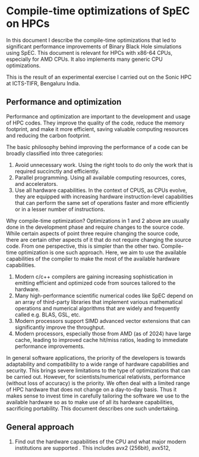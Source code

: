 # Compile-time optimizations of SpEC on HPCs

In this document I describe the compile-time optimizations that led to significant performance improvements of Binary Black Hole simulations using SpEC. 
This document is relevant for HPCs with x86-64 CPUs, especially for AMD CPUs. It also implements many generic CPU optimizations.

This is the result of an experimental exercise I carried out on the Sonic HPC at ICTS-TIFR, Bengaluru India. 


## Performance and optimization
Performance and optimization are important to the development and usage of HPC codes. They improve the quality of the code, reduce the memory footprint, and make it more efficient, saving valuable computing resources and reducing the carbon footprint. 

The basic philosophy behind improving the performance of a code can be broadly classified into three categories:
1. Avoid unnecessary work.
   Using the right tools to do only the work that is required succinctly and efficiently.
2. Parallel programming. Using all available computing resources, cores, and accelerators.
3. Use all hardware capabilities. In the context of CPUS, as CPUs evolve, they are equipped with increasing hardware instruction-level capabilities that can perform the same set of operations faster and more efficiently or in a lesser number of instructions. 

Why compile-time optimization?
Optimizations in 1 and 2 above are usually done in the development phase and require changes to the source code. While certain aspects of point three require changing the source code, there are certain other aspects of it that do not require changing the source code. From one perspective, this is simpler than the other two. Compile-time optimization is one such approach. Here, we aim to use the available capabilities of the compiler to make the most of the available hardware capabilities. 

1. Modern c/c++ compilers are gaining increasing sophistication in emitting efficient and optimized code from sources tailored to the hardware. 
2. Many high-performance scientific numerical codes like SpEC depend on an array of third-party libraries that implement various mathematical operations and numerical algorithms that are widely and frequently called e.g. BLAS, GSL, etc.
3. Modern processors support SIMD advanced vector extensions that can significantly improve the throughput.
4. Modern processors, especially those from AMD (as of 2024) have large cache, leading to improved cache hit/miss ratios, leading to immediate performance improvements.


In general software applications, the priority of the developers is towards adaptability and compatibility to a wide range of hardware capabilities and security. This brings severe limitations to the type of optimizations that can be carried out. However, for scientists/numerical relativists, performance (without loss of accuracy) is the priority. We often deal with a limited range of HPC hardware that does not change on a day-to-day basis. Thus it makes sense to invest time in carefully tailoring the software we use to the available hardware so as to make use of all its hardware capabilities, sacrificing portability. This document describes one such undertaking.



## General approach
1. Find out the hardware capabilities of the CPU and what major modern institutions are supported . This includes avx2 (256bit), avx512, 

